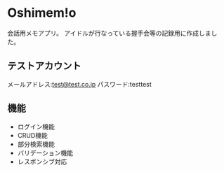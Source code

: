 # Oshimem!o

会話用メモアプリ。
アイドルが行なっている握手会等の記録用に作成しました。

## テストアカウント
メールアドレス:test@test.co.jp
パスワード:testtest


## 機能
- ログイン機能
- CRUD機能
- 部分検索機能
- バリデーション機能
- レスポンシブ対応
